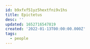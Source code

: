 ```yaml
---
id: b9xfxf51yz5hextfni9v1hs
title: Epictetus
desc: ''
updated: 1652716547819
created: '2022-01-13T00:00:00.000Z'
tags:
  - people
---
```


